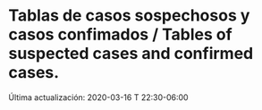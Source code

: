 # Tablas de casos sospechosos y casos confimados / Tables of suspected cases and confirmed cases. 

Última actualización: 2020-03-16 T 22:30-06:00
